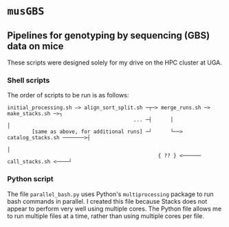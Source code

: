 `musGBS`
=====

Pipelines for genotyping by sequencing (GBS) data on mice
-----


These scripts were designed solely for my drive on the HPC cluster at UGA.


### Shell scripts

The order of scripts to be run is as follows:

```
initial_processing.sh –> align_sort_split.sh ─┬─> merge_runs.sh ─> make_stacks.sh ─>┐
                                         ... ─┤      │                              │
        [same as above, for additional runs] ─┘      └──> catalog_stacks.sh ───────>┤
                                                                                    │
                                                 { ?? } <────── call_stacks.sh <────┘
```

### Python script

The file `parallel_bash.py` uses Python's `multiprocessing` package to run bash commands
in parallel. I created this file because Stacks does not appear to perform very well
using multiple cores. The Python file allows me to run multiple files at a time, rather
than using multiple cores per file.
